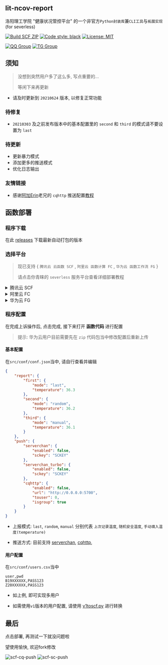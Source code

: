 ## lit-ncov-report
洛阳理工学院 "健康状况管控平台" 的一个非官方`Python封装库`兼`CLI工具`与`拓展实现` (for severless)

[![Build SCF ZIP](https://github.com/icepie/lit-ncov-report/actions/workflows/build-scf-zip.yml/badge.svg)](https://github.com/icepie/lit-ncov-report/actions/workflows/build-scf-zip.yml) [![Code style: black](https://img.shields.io/badge/code%20style-black-000000.svg)](https://github.com/psf/black) [![License: MIT](https://img.shields.io/badge/License-MIT-brightgreen.svg)](https://opensource.org/licenses/MIT)

[![QQ Group](https://img.shields.io/badge/QQ%20Group-647027400-red.svg)](https://jq.qq.com/?_wv=1027&k=lz0XyN86) [![TG Group](https://img.shields.io/badge/TG%20Group-lit_edu-blue.svg)](https://t.me/lit_edu)

## 须知

> 没想到突然用户多了这么多, 写点重要的...
> 
> 等闲下来再更新

- 请及时更新到 `20210624` 版本, 以修复正常功能

### 待修复

- `20210303` 及之前发布版本中的基本配置里的 `second` 和 `third` 的模式请不要设置为 `last`

### 待更新

- 更新暴力模式
- 添加更多的推送模式
- 优化日志输出

### 友情链接

 - 感谢[阿加Erin](https://www.gaoajia.com/start-page.html)老兄的 `cqhttp` 推送配置[教程](https://www.gaoajia.com/ganhuo/97.html)

## 函数部署

### 程序下载

在此 [releases](https://github.com/icepie/lit-ncov-report/releases/tag/lit-ncov-report-scf) 下载最新自动打包的版本

### 选择平台

> 现已支持 { `腾讯云 云函数 SCF` , `阿里云 函数计算 FC` , `华为云 函数工作流 FG` }
> 
> 请点击你青睐的 `severless` 服务平台查看详细部署教程

<details>
<summary>腾讯云 SCF</summary>

#### 创建函数

打开 **云函数控制台-新建-自定义模板**,  如图

![tencent-scf](https://vkceyugu.cdn.bspapp.com/VKCEYUGU-b1ebbd3c-ca49-405b-957b-effe60782276/f35d1ce1-18b8-4f00-8452-6edf3118011b.png)

#### 函数代码

1. 然后在 **提交方法** , 中选择 **本地上传zip包** 的方式上传 **lit-ncov-report-scf-xxxxxx.zip**

2. 在 **执行方法** , 中使用 `index.main_handler` (一般默认就可)

3. 点击选择好文件即可

#### 高级配置

- 选中 **固定出口IP** (推送服务正常工作的必要选项)

- **执行超时时间** 设置为 **900秒**

#### 触发器配置

**自定义创建-定时触发-自定义触发周期**

> 提示: 该触发器使用 `UTC+8` 即北京时间
>

例如每日 6点, 12点, 20点进行轮询上报

```corn
0 0 6,12,20 * * * *
```

</details>


<details>
<summary>阿里云 FC</summary>

#### 创建函数

打开 **函数计算控制台-服务与函数-服务列表-新增服务** , 如图

![1i2sU.png](https://img.ams1.imgbed.xyz/2021/03/12/1i2sU.png)

确认后提交

#### 函数代码

1. 接着点击右上角 **新增函数** , 再选择配置部署 **事件函数**

2. 然后在 **上传** , 中选择 **本地上传zip包** 的方式上传 **lit-ncov-report-scf-xxxxxx.zip**


[![1i3EX.png](https://img.ams1.imgbed.xyz/2021/03/12/1i3EX.png)](https://www.imgbed.com/image/1i3EX)


#### 配置

- 高级设置中超时时间拉满到 **600秒** 即可

- 其他保持默认

#### 触发器配置

> 提示: 该触发器使用 `UTC` 时间(请自行计算), 且比腾讯云少一位
>

例如每日 6点, 12点, 20点进行轮询上报

```corn
0 0 4,10,22 * * *
```

</details>


<details>
<summary>华为云 FG</summary>

#### 创建函数

打开 **函数工作流-创建函数** , 如图

![1iVz2.png](https://img.ams1.imgbed.xyz/2021/03/13/1iVz2.png)

#### 函数代码

在 **上传ZIP文件** , 中选择 **本地上传zip包** 的方式上传 **lit-ncov-report-scf-xxxxxx.zip**

#### 配置

- 配置中超时时间拉满到 **900秒** 即可


#### 触发器配置

> 提示: 该触发器使用 `UTC8` 时间, 即北京时间, 且比腾讯云少一位
>

例如每日 6点, 12点, 20点进行轮询上报

```corn
0 0 6,12,20 * * *
```

</details>

### 程序配置

在完成上诉操作后, 点击完成, 接下来打开 **函数代码** 进行配置

> 提示: 华为云用户目前需要先在 `zip` 代码包当中修改配置后重新上传

#### 基本配置

在`src/conf/conf.json`当中, 请自行查看并编辑

```json
{
    "report": {
        "first": {
            "mode": "last",
            "temperature": 36.3
        },
        "second": {
            "mode": "random",
            "temperature": 36.2
        },
        "third": {
            "mode": "manual",
            "temperature": 36.1
        }
    },
    "push": {
        "serverchan": {
            "enabled": false,
            "sckey": "SCKEY"
        },
        "serverchan_turbo": {
            "enabled": false,
            "sckey": "SCKEY"
        },
        "cqhttp": {
            "enabled": false,
            "url": "http://0.0.0.0:5700",
            "touser": 0,
            "isgroup": true
        }
    }
}
```

- 上报模式: `last`, `random`, `manual` 分别代表 `上次记录温度`, `随机安全温度`, `手动填入温度(temperature)`

- 推送方式: 目前支持 [serverchan](http://sc.ftqq.com), [cqhttp](https://github.com/Mrs4s/go-cqhttp), 

#### 用户配置

在`src/conf/users.csv`当中

```csv
user,pwd
B19XXXXXX,PASS123
Z20XXXXXX,PASS123
```

- 如上例, 即可实现多用户

- 如需使用`v1`版本的用户配置, 请使用 [v1toscf.py](https://github.com/icepie/lit-ncov-report/blob/scf/v1toscf.py) 进行转换

## 最后

点击部署, 再测试一下就没问题啦

望使用愉快, 欢迎fork修改

![scf-cq-push](https://vkceyugu.cdn.bspapp.com/VKCEYUGU-b1ebbd3c-ca49-405b-957b-effe60782276/ae0a2dc0-3880-45ec-b9b6-57e2af3e3887.jpg)
![scf-sc-push](https://vkceyugu.cdn.bspapp.com/VKCEYUGU-b1ebbd3c-ca49-405b-957b-effe60782276/b1f69c81-6c58-4321-8b89-e7a56f98d5b3.jpg) 
